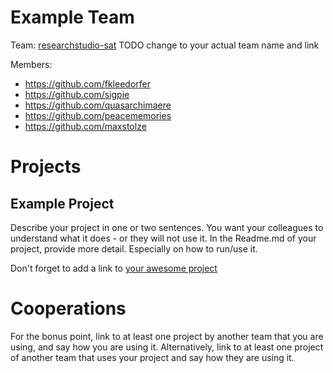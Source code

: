 # Example Team

Team: [researchstudio-sat](https://github.com/orgs/WoN-Hackathon-2019/teams/)
TODO change to your actual team name and link

Members:
* https://github.com/fkleedorfer
* https://github.com/sigpie
* https://github.com/quasarchimaere
* https://github.com/peacememories
* https://github.com/maxstolze


# Projects
## Example Project
Describe your project in one or two sentences. You want your colleagues to understand what it does - or they will not use it. In the Readme.md of your project, provide more detail. Especially on how to run/use it.

Don't forget to add a link to [your awesome project](https://github.com/your-awesome-project)

# Cooperations
For the bonus point, link to at least one project by another team that you are using, and say how you are using it. Alternatively, link to at least one project of another team that uses your project and say how they are using it.

